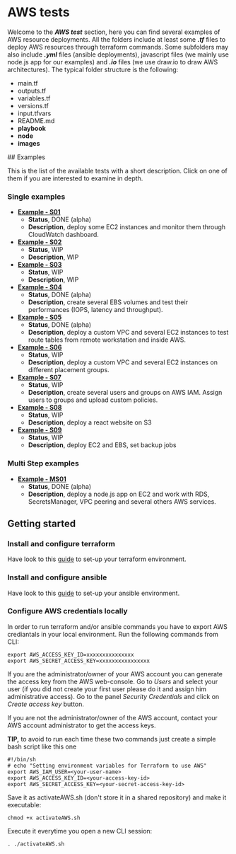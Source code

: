 # AWS tests

Welcome to the ***AWS test*** section, here you can find several examples of AWS resource deployments. All the folders include at least some ***.tf*** files to deploy AWS resources through terraform commands. Some subfolders may also include ***.yml*** files (ansible deployments), javascript files (we mainly use node.js app for our examples) and ***.io*** files (we use draw.io to draw AWS architectures).
The typical folder structure is the following:
- main.tf
- outputs.tf
- variables.tf
- versions.tf
- input.tfvars
- README.md
- **playbook**
- **node**
- **images**

## Examples

This is the list of the available tests with a short description. Click on one of them if you are interested to examine in depth.

### Single examples

- **[Example - S01](./CloudWatch)**
  - **Status**, DONE (alpha)
  - **Description**, deploy some EC2 instances and monitor them through CloudWatch dashboard.
- **[Example - S02](./SQS)**
  - **Status**, WIP
  - **Description**, WIP
- **[Example - S03](./SNS)**
  - **Status**, WIP
  - **Description**, WIP
- **[Example - S04](./EBS)**
  - **Status**, DONE (alpha)
  - **Description**, create several EBS volumes and test their performances (IOPS, latency and throughput).
- **[Example - S05](./VPC)**
  - **Status**, DONE (alpha)
  - **Description**, deploy a custom VPC and several EC2 instances to test route tables from remote workstation and inside AWS.
- **[Example - S06](./PlacementGroups)**
  - **Status**, WIP
  - **Description**, deploy a custom VPC and several EC2 instances on different placement groups.
- **[Example - S07](./IAM)**
  - **Status**, WIP
  - **Description**, create several users and groups on AWS IAM. Assign users to groups and upload custom policies.
- **[Example - S08](./S3website)**
  - **Status**, WIP
  - **Description**, deploy a react website on S3
- **[Example - S09](./Backup)**
  - **Status**, WIP
  - **Description**, deploy EC2 and EBS, set backup jobs

### Multi Step examples

- **[Example - MS01](./FullApplication)**
  - **Status**, DONE (alpha)
  - **Description**, deploy a node.js app on EC2 and work with RDS, SecretsManager, VPC peering and several others AWS services.

## Getting started
### Install and configure terraform

Have look to this [guide](https://learn.hashicorp.com/tutorials/terraform/install-cli) to set-up your terraform environment.

### Install and configure ansible

Have look to this [guide](https://docs.ansible.com/ansible/latest/installation_guide/intro_installation.html) to set-up your ansible environment.

### Configure AWS credentials locally

In order to run terraform and/or ansible commands you have to export AWS crediantals in your local environment. Run the following commands from CLI:
```
export AWS_ACCESS_KEY_ID=xxxxxxxxxxxxxxx
export AWS_SECRET_ACCESS_KEY=xxxxxxxxxxxxxxxx
```
If you are the administrator/owner of your AWS account you can generate the access key from the AWS web-console. Go to *Users* and select your user (if you did not create your first user please do it and assign him administrative access). Go to the panel *Security Credentials* and click on *Create access key* button.

If you are not the administrator/owner of the AWS account, contact your AWS account administrator to get the access keys.

**TIP,** to avoid to run each time these two commands just create a simple bash script like this one
```
#!/bin/sh
# echo "Setting environment variables for Terraform to use AWS"
export AWS_IAM_USER=<your-user-name>
export AWS_ACCESS_KEY_ID=<your-access-key-id>
export AWS_SECRET_ACCESS_KEY=<your-secret-access-key-id>
```
Save it as activateAWS.sh (don't store it in a shared repository) and make it executable:
```
chmod +x activateAWS.sh
```
Execute it everytime you open a new CLI session:
```
. ./activateAWS.sh
```
